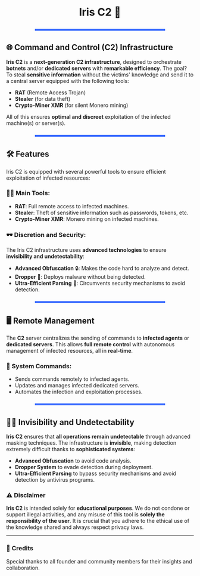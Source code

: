 <h1 align="center">Iris C2 🚀</h1>

<p align="center">
  <img src="https://github.com/mael0salah/MAEL0SALAH/blob/main/LINE.PNG?raw=true" />
</p>

## 🌐 Command and Control (C2) Infrastructure

**Iris C2** is a **next-generation C2 infrastructure**, designed to orchestrate **botnets** and/or **dedicated servers** with **remarkable efficiency**. The goal? To steal **sensitive information** without the victims' knowledge and send it to a central server equipped with the following tools:
- **RAT** (Remote Access Trojan)
- **Stealer** (for data theft)
- **Crypto-Miner XMR** (for silent Monero mining)

All of this ensures **optimal and discreet** exploitation of the infected machine(s) or server(s).

<p align="center">
  <img src="https://github.com/mael0salah/MAEL0SALAH/blob/main/LINE.PNG?raw=true" />
</p>

## 🛠️ Features

Iris C2 is equipped with several powerful tools to ensure efficient exploitation of infected resources:

### 🧑‍💻 **Main Tools**:
- **RAT**: Full remote access to infected machines.
- **Stealer**: Theft of sensitive information such as passwords, tokens, etc.
- **Crypto-Miner XMR**: Monero mining on infected machines.

### 🕶️ **Discretion and Security**:
The Iris C2 infrastructure uses **advanced technologies** to ensure **invisibility and undetectability**:

- **Advanced Obfuscation** 🔒: Makes the code hard to analyze and detect.
- **Dropper** 🛑: Deploys malware without being detected.
- **Ultra-Efficient Parsing** 🧹: Circumvents security mechanisms to avoid detection.

<p align="center">
  <img src="https://github.com/mael0salah/MAEL0SALAH/blob/main/LINE.PNG?raw=true" />
</p>

## 🖥️ **Remote Management**

The **C2** server centralizes the sending of commands to **infected agents** or **dedicated servers**. This allows **full remote control** with autonomous management of infected resources, all in **real-time**.

### 📡 **System Commands**:
- Sends commands remotely to infected agents.
- Updates and manages infected dedicated servers.
- Automates the infection and exploitation processes.

<p align="center">
  <img src="https://github.com/mael0salah/MAEL0SALAH/blob/main/LINE.PNG?raw=true" />
</p>

## 🏴‍☠️ **Invisibility and Undetectability**

**Iris C2** ensures that **all operations remain undetectable** through advanced masking techniques. The infrastructure is **invisible**, making detection extremely difficult thanks to **sophisticated systems**:

- **Advanced Obfuscation** to avoid code analysis.
- **Dropper System** to evade detection during deployment.
- **Ultra-Efficient Parsing** to bypass security mechanisms and avoid detection by antivirus programs.

### ⚠️ **Disclaimer**  
**Iris C2** is intended solely for **educational purposes**. We do not condone or support illegal activities, and any misuse of this tool is **solely the responsibility of the user**. It is crucial that you adhere to the ethical use of the knowledge shared and always respect privacy laws.

---

### 📜 **Credits**  
Special thanks to all founder and community members for their insights and collaboration.
